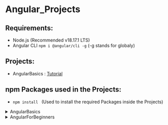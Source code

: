 # Angular_Projects
 
## Requirements:

- Node.js (Recommended v18.17.1 LTS)
- Angular CLI `npm i @angular/cli -g` (-g stands for globaly)

## Projects:
- AngularBasics : [Tutorial](https://www.udemy.com/course/angular-6-for-beginners-by-harsha)

## npm Packages used in the Projects:

- `npm install ` (Used to install the required Packages inside the Projects)

<details>
<summary>AngularBasics</summary>
<br>
<pre>
- `npm i bootstrap@4.0.0 --save`
<br>
- `npm i jquery --save`
<br>
- `npm i popper.js --save`
</pre>
</details>

<details>
<summary>AngularForBeginners</summary>
<br>
- `npm i bootstrap@4.0.0 --save`
<br>
- `npm i jquery --save`
<br>
- `npm i popper.js --save`
</details>